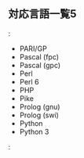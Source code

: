 ## 対応言語一覧5

:

* PARI/GP
* Pascal (fpc)
* Pascal (gpc)
* Perl
* Perl 6
* PHP
* Pike
* Prolog (gnu)
* Prolog (swi)
* Python
* Python 3

:
